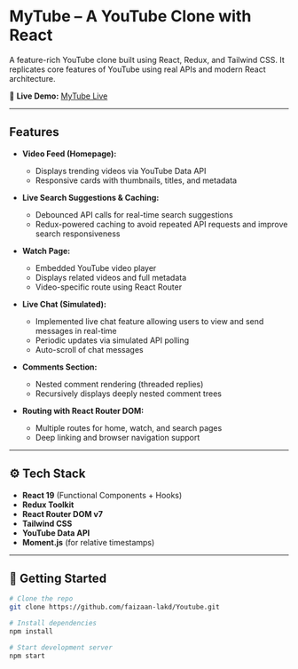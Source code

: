 # MyTube – A YouTube Clone with React

A feature-rich YouTube clone built using React, Redux, and Tailwind CSS. It replicates core features of YouTube using real APIs and modern React architecture.

🔗 **Live Demo:** [MyTube Live](https://youtube-woad-nine.vercel.app/)

---

## Features

- **Video Feed (Homepage):**

  - Displays trending videos via YouTube Data API
  - Responsive cards with thumbnails, titles, and metadata

- **Live Search Suggestions & Caching:**

  - Debounced API calls for real-time search suggestions
  - Redux-powered caching to avoid repeated API requests and improve search responsiveness

- **Watch Page:**

  - Embedded YouTube video player
  - Displays related videos and full metadata
  - Video-specific route using React Router

- **Live Chat (Simulated):**

  - Implemented live chat feature allowing users to view and send messages in real-time
  - Periodic updates via simulated API polling
  - Auto-scroll of chat messages

- **Comments Section:**

  - Nested comment rendering (threaded replies)
  - Recursively displays deeply nested comment trees

- **Routing with React Router DOM:**
  - Multiple routes for home, watch, and search pages
  - Deep linking and browser navigation support

---

## ⚙️ Tech Stack

- **React 19** (Functional Components + Hooks)
- **Redux Toolkit**
- **React Router DOM v7**
- **Tailwind CSS**
- **YouTube Data API**
- **Moment.js** (for relative timestamps)

---

## 🚀 Getting Started

```bash
# Clone the repo
git clone https://github.com/faizaan-lakd/Youtube.git

# Install dependencies
npm install

# Start development server
npm start
```
